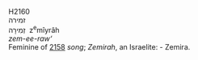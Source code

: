 <body>
  <p>H2160<br>  זמירה  <br> זְמִירָה  ‎  z<sup>e</sup>mı̂yrâh  <br><i>zem-ee-raw‘ </i><br>Feminine of <a href="h2158.htm">2158</a>  <i>song</i>; <i>Zemirah</i>, an Israelite: - Zemira.<br></p>
 </body>
